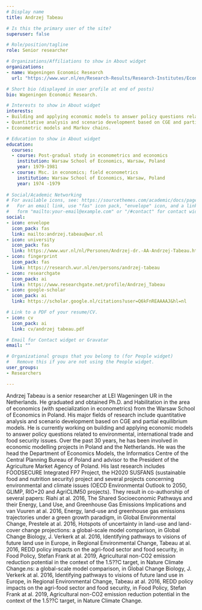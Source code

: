 ```yaml
---
# Display name
title: Andrzej Tabeau

# Is this the primary user of the site?
superuser: false

# Role/position/tagline
role: Senior researcher

# Organizations/Affiliations to show in About widget
organizations:
- name: Wageningen Economic Research
  url: "https://www.wur.nl/en/Research-Results/Research-Institutes/Economic-Research.htm"

# Short bio (displayed in user profile at end of posts)
bio: Wageningen Economic Research.

# Interests to show in About widget
interests:
- Building and applying economic models to answer policy questions related to environmental, climate, international trade and food security issues. 
- Quantitative analysis and scenario development based on CGE and partial equilibrium models.
- Econometric models and Markov chains.

# Education to show in About widget
education:
  courses:
  - course: Post-gradual study in econometrics and economics
    institution: Warsaw School of Economics, Warsaw, Poland
    year: 1979-1981
  - course: Msc. in economics; field econometrics
    institution: Warsaw School of Economics, Warsaw, Poland
    year: 1974 -1979
  
# Social/Academic Networking
# For available icons, see: https://sourcethemes.com/academic/docs/page-builder/#icons
#   For an email link, use "fas" icon pack, "envelope" icon, and a link in the
#   form "mailto:your-email@example.com" or "/#contact" for contact widget.
social:
- icon: envelope
  icon_pack: fas
  link: mailto:andrzej.tabeau@wur.nl
- icon: university
  icon_pack: fas
  link: https://www.wur.nl/nl/Personen/Andrzej-dr.-AA-Andrzej-Tabeau.htm
- icon: fingerprint
  icon_pack: fas
  link: https://research.wur.nl/en/persons/andrzej-tabeau
- icon: researchgate
  icon_pack: ai
  link: https://www.researchgate.net/profile/Andrzej_Tabeau
- icon: google-scholar
  icon_pack: ai
  link: https://scholar.google.nl/citations?user=Q6kFnREAAAAJ&hl=nl

# Link to a PDF of your resume/CV.
- icon: cv
  icon_pack: ai
  link: cv/andrzej tabeau.pdf

# Email for Contact widget or Gravatar
email: ""

# Organizational groups that you belong to (for People widget)
#   Remove this if you are not using the People widget.
user_groups:
- Researchers

---
```


Andrzej Tabeau is a senior researcher at LEI Wageningen UR in the Netherlands. He graduated and obtained Ph.D. and Habilitation in the area of economics (with specialization in econometrics) from the Warsaw School of Economics in Poland. His major fields of research include quantitative analysis and scenario development based on CGE and partial equilibrium models. He is currently working on building and applying economic models to answer policy questions related to environmental, international trade and food security issues. Over the past 30 years, he has been involved in economic modelling projects in Poland and the Netherlands. He was the head the Department of Economics Models, the Informatics Centre of the Central Planning Bureau of Poland and advisor to the President of the Agriculture Market Agency of Poland. His last research includes FOODSECURE Integrated FP7 Project, the H2020 SUSFANS (sustainable food and nutrition security) project and several projects concerning environmental and climate issues (OECD Environmental Outlook to 2050, GLIMP, RIO+20 and AgriCLIM50 projects). They result in co-authorship of several papers: Riahi at al. 2016, The Shared Socioeconomic Pathways and their Energy, Land Use, and Greenhouse Gas Emissions Implications and van Vuuren at al. 2016, Energy, land-use and greenhouse gas emissions trajectories under a green growth paradigm, in Global Environmental Change, Prestele at al. 2016, Hotspots of uncertainty in land-use and land-cover change projections: a global-scale model comparison, in Global Change Biology, J. Verkerk at al. 2016, Identifying pathways to visions of future land use in Europe, in  Regional Environmental Change,  Tabeau at al. 2016, REDD policy impacts on the agri-food sector and food security, in Food Policy, Stefan Frank at al. 2019, Agricultural non-CO2 emission reduction potential in the context of the 1.5??C target, in Nature Climate Change.ns: a global-scale model comparison, in Global Change Biology, J. Verkerk at al. 2016, Identifying pathways to visions of future land use in Europe, in  Regional Environmental Change,  Tabeau at al. 2016, REDD policy impacts on the agri-food sector and food security, in Food Policy, Stefan Frank at al. 2019, Agricultural non-CO2 emission reduction potential in the context of the 1.5??C target, in Nature Climate Change.
